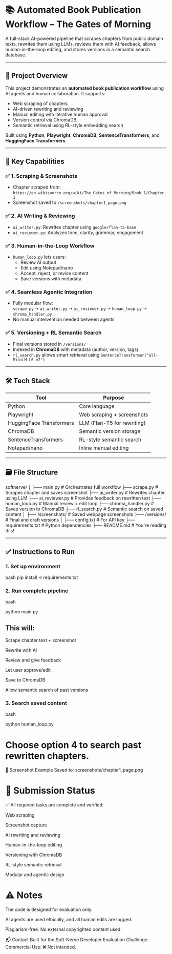 # 📚 Automated Book Publication Workflow – The Gates of Morning

A full-stack AI-powered pipeline that scrapes chapters from public domain texts, rewrites them using LLMs, reviews them with AI feedback, allows human-in-the-loop editing, and stores versions in a semantic search database.

---

## 🌟 Project Overview

This project demonstrates an **automated book publication workflow** using AI agents and human collaboration. It supports:

- Web scraping of chapters  
- AI-driven rewriting and reviewing  
- Manual editing with iterative human approval  
- Version control via ChromaDB  
- Semantic retrieval using RL-style embedding search

Built using **Python**, **Playwright**, **ChromaDB**, **SentenceTransformers**, and **HuggingFace Transformers**.

---

## 🧠 Key Capabilities

### ✅ 1. Scraping & Screenshots
- Chapter scraped from:  
  `https://en.wikisource.org/wiki/The_Gates_of_Morning/Book_1/Chapter_1`
- Screenshot saved to `/screenshots/chapter1_page.png`

### ✅ 2. AI Writing & Reviewing
- `ai_writer.py`: Rewrites chapter using `google/flan-t5-base`  
- `ai_reviewer.py`: Analyzes tone, clarity, grammar, engagement  

### ✅ 3. Human-in-the-Loop Workflow
- `human_loop.py` lets users:  
  - Review AI output  
  - Edit using Notepad/nano  
  - Accept, reject, or revise content  
  - Save versions with metadata  

### ✅ 4. Seamless Agentic Integration
- Fully modular flow:  
  `scrape.py` ➝ `ai_writer.py` ➝ `ai_reviewer.py` ➝ `human_loop.py` ➝ `chroma_handler.py`  
- No manual intervention needed between agents  

### ✅ 5. Versioning + RL Semantic Search
- Final versions stored in `/versions/`  
- Indexed in **ChromaDB** with metadata (author, version, tags)  
- `rl_search.py` allows smart retrieval using `SentenceTransformer("all-MiniLM-L6-v2")`

---

## 🛠️ Tech Stack

| Tool                  | Purpose                          |
|-----------------------|----------------------------------|
| Python                | Core language                    |
| Playwright            | Web scraping + screenshots       |
| HuggingFace Transformers | LLM (Flan-T5 for rewriting)     |
| ChromaDB              | Semantic version storage         |
| SentenceTransformers  | RL-style semantic search         |
| Notepad/nano          | Inline manual editing            |

---

## 🗃️ File Structure

softnerve/
│
├── main.py # Orchestrates full workflow
├── scrape.py # Scrapes chapter and saves screenshot
├── ai_writer.py # Rewrites chapter using LLM
├── ai_reviewer.py # Provides feedback on rewritten text
├── human_loop.py # Manual review + edit loop
├── chroma_handler.py # Saves version to ChromaDB
├── rl_search.py # Semantic search on saved content
│
├── /screenshots/ # Saved webpage screenshots
├── /versions/ # Final and draft versions
│
├── config.txt # For API key
├── requirements.txt # Python dependencies
├── README.md # You're reading this!



---

## ✅ Instructions to Run

### 1. Set up environment
bash
pip install -r requirements.txt

### 2.  Run complete pipeline
bash

python main.py

## This will:
Scrape chapter text + screenshot

Rewrite with AI

Review and give feedback

Let user approve/edit

Save to ChromaDB

Allow semantic search of past versions

### 3. Search saved content
bash

python human_loop.py

# Choose option 4 to search past rewritten chapters.

📸 Screenshot Example
Saved to: screenshots/chapter1_page.png

# 🚀 Submission Status
✅ All required tasks are complete and verified:

 Web scraping

 Screenshot capture

 AI rewriting and reviewing

 Human-in-the-loop editing

 Versioning with ChromaDB

 RL-style semantic retrieval

 Modular and agentic design

# ⚠️ Notes

The code is designed for evaluation only.

AI agents are used ethically, and all human edits are logged.

Plagiarism-free. No external copyrighted content used.

📬 Contact
Built for the Soft-Nerve Developer Evaluation Challenge.
Commercial Use: ❌ Not intended.
